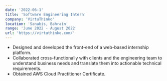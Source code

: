 ```yaml
---
date: '2022-06-1'
title: 'Software Engineering Intern'
company: 'VirtuThinko'
location: 'Sanabis, Bahrain'
range: 'June 2022 - August 2022'
url: 'https://virtuthinko.com/'
---
```


- Designed and developed the front-end of a web-based internship platform.
- Collaborated cross-functionally with clients and the engineering team to understand business needs and translate them into actionable technical requirements.
- Obtained AWS Cloud Practitioner Certificate.
